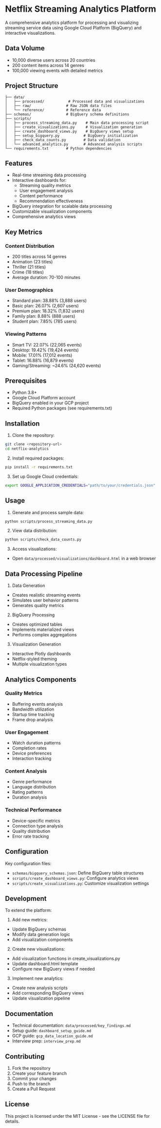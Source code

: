 # Netflix Streaming Analytics Platform

A comprehensive analytics platform for processing and visualizing streaming service data using Google Cloud Platform (BigQuery) and interactive visualizations.

## Data Volume
- 10,000 diverse users across 20 countries
- 200 content items across 14 genres
- 100,000 viewing events with detailed metrics

## Project Structure

```
├── data/
│   ├── processed/           # Processed data and visualizations
│   ├── raw/                # Raw JSON data files
│   └── reference/          # Reference data
├── schemas/                # BigQuery schema definitions
├── scripts/               
│   ├── process_streaming_data.py    # Main data processing script
│   ├── create_visualizations.py     # Visualization generation
│   ├── create_dashboard_views.py    # BigQuery views setup
│   ├── setup_bigquery.py           # BigQuery initialization
│   ├── check_data_counts.py        # Data validation
│   └── advanced_analytics.py       # Advanced analysis scripts
└── requirements.txt        # Python dependencies
```

## Features

- Real-time streaming data processing
- Interactive dashboards for:
  * Streaming quality metrics
  * User engagement analysis
  * Content performance
  * Recommendation effectiveness
- BigQuery integration for scalable data processing
- Customizable visualization components
- Comprehensive analytics views

## Key Metrics

### Content Distribution
- 200 titles across 14 genres
- Animation (23 titles)
- Thriller (21 titles)
- Crime (18 titles)
- Average duration: 70-100 minutes

### User Demographics
- Standard plan: 38.88% (3,888 users)
- Basic plan: 26.07% (2,607 users)
- Premium plan: 18.32% (1,832 users)
- Family plan: 8.88% (888 users)
- Student plan: 7.85% (785 users)

### Viewing Patterns
- Smart TV: 22.07% (22,065 events)
- Desktop: 19.42% (19,424 events)
- Mobile: 17.01% (17,012 events)
- Tablet: 16.88% (16,879 events)
- Gaming/Streaming: ~24.6% (24,620 events)

## Prerequisites

- Python 3.8+
- Google Cloud Platform account
- BigQuery enabled in your GCP project
- Required Python packages (see requirements.txt)

## Installation

1. Clone the repository:
```bash
git clone <repository-url>
cd netflix-analytics
```

2. Install required packages:
```bash
pip install -r requirements.txt
```

3. Set up Google Cloud credentials:
```bash
export GOOGLE_APPLICATION_CREDENTIALS="path/to/your/credentials.json"
```

## Usage

1. Generate and process sample data:
```bash
python scripts/process_streaming_data.py
```

2. View data distribution:
```bash
python scripts/check_data_counts.py
```

3. Access visualizations:
- Open `data/processed/visualizations/dashboard.html` in a web browser

## Data Processing Pipeline

1. Data Generation
- Creates realistic streaming events
- Simulates user behavior patterns
- Generates quality metrics

2. BigQuery Processing
- Creates optimized tables
- Implements materialized views
- Performs complex aggregations

3. Visualization Generation
- Interactive Plotly dashboards
- Netflix-styled theming
- Multiple visualization types

## Analytics Components

### Quality Metrics
- Buffering events analysis
- Bandwidth utilization
- Startup time tracking
- Frame drop analysis

### User Engagement
- Watch duration patterns
- Completion rates
- Device preferences
- Interaction tracking

### Content Analysis
- Genre performance
- Language distribution
- Rating patterns
- Duration analysis

### Technical Performance
- Device-specific metrics
- Connection type analysis
- Quality distribution
- Error rate tracking

## Configuration

Key configuration files:
- `schemas/bigquery_schemas.json`: Define BigQuery table structures
- `scripts/create_dashboard_views.py`: Configure analytics views
- `scripts/create_visualizations.py`: Customize visualization settings

## Development

To extend the platform:

1. Add new metrics:
- Update BigQuery schemas
- Modify data generation logic
- Add visualization components

2. Create new visualizations:
- Add visualization functions in create_visualizations.py
- Update dashboard.html template
- Configure new BigQuery views if needed

3. Implement new analytics:
- Create new analysis scripts
- Add corresponding BigQuery views
- Update visualization pipeline

## Documentation

- Technical documentation: `data/processed/key_findings.md`
- Setup guide: `dashboard_setup_guide.md`
- GCP guide: `gcp_data_location_guide.md`
- Interview prep: `interview_prep.md`

## Contributing

1. Fork the repository
2. Create your feature branch
3. Commit your changes
4. Push to the branch
5. Create a Pull Request

## License

This project is licensed under the MIT License - see the LICENSE file for details.

